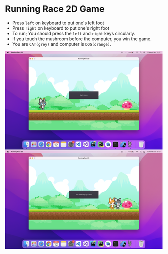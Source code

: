 # Running Race 2D Game

* Press `left` on keyboard to put one's left foot
* Press `right` on keyboard to put one's right foot
* To run; You should press the `left` and `right` keys circularly.
* If you touch the mushroom before the computer, you win the game.
* You are `CAT(grey)` and computer is `DOG(orange)`.


![plot](./ss_game_start.png)
![plot](./ss_game_end.png)
